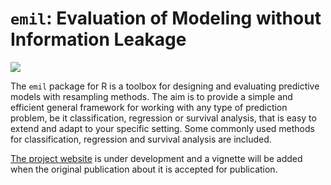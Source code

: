 `emil`: Evaluation of Modeling without Information Leakage
==========================================================
[![](http://www.r-pkg.org/badges/version/emil)](http://cran.rstudio.com/web/packages/emil/index.html)

The `emil` package for R is a toolbox for designing and evaluating predictive models with resampling methods.
The aim is to provide a simple and efficient general framework
for working with any type of prediction problem, be it classification,
regression or survival analysis, that is easy to extend and adapt to your
specific setting.
Some commonly used methods for classification, regression and survival analysis
are included.

[The project website](http://molmed.github.io/emil) is under development and a vignette will be added when the original publication about it is accepted for publication.

